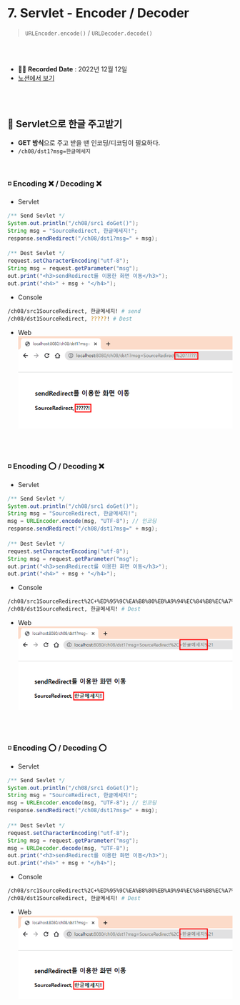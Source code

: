 # 7. Servlet - Encoder / Decoder
> `URLEncoder.encode()` / `URLDecoder.decode()`

<br><br>

- ✍🏻 **Recorded Date** : 2022년 12월 12일
- [노션에서 보기](https://6suk.notion.site/7-Servlet-Encoder-Decoder-fb9de8c6de034df1bdb90ed2d034196f?pvs=4)

<br><br>

## 🔸 Servlet으로 한글 주고받기

- **GET 방식**으로 주고 받을 땐 인코딩/디코딩이 필요하다.
- `/ch08/dst1?msg=한글메세지`

<br>

### ◽ Encoding ❌ / Decoding ❌

- Servlet

```java
/** Send Sevlet */
System.out.println("/ch08/src1 doGet()");
String msg = "SourceRedirect, 한글메세지!";
response.sendRedirect("/ch08/dst1?msg=" + msg);

/** Dest Sevlet */
request.setCharacterEncoding("utf-8");
String msg = request.getParameter("msg");
out.print("<h3>sendRedirect를 이용한 화면 이동</h3>");
out.print("<h4>" + msg + "</h4>");
```

- Console

```bash
/ch08/src1SourceRedirect, 한글메세지! # send
/ch08/dst1SourceRedirect, ?????! # Dest
```

- Web
<img src = "./img/0603_01.png"><br>

<br><br>

### ◽ Encoding ⭕ / Decoding ❌

- Servlet

```java
/** Send Sevlet */
System.out.println("/ch08/src1 doGet()");
String msg = "SourceRedirect, 한글메세지!";
msg = URLEncoder.encode(msg, "UTF-8"); // 인코딩
response.sendRedirect("/ch08/dst1?msg=" + msg);

/** Dest Sevlet */
request.setCharacterEncoding("utf-8");
String msg = request.getParameter("msg");
out.print("<h3>sendRedirect를 이용한 화면 이동</h3>");
out.print("<h4>" + msg + "</h4>");
```

- Console

```bash
/ch08/src1SourceRedirect%2C+%ED%95%9C%EA%B8%80%EB%A9%94%EC%84%B8%EC%A7%80%21 # send
/ch08/dst1SourceRedirect, 한글메세지! # Dest
```

- Web
<img src = "./img/0603_02.png"><br>

<br><br>

### ◽ Encoding ⭕ / Decoding ⭕

- Servlet

```java
/** Send Sevlet */
System.out.println("/ch08/src1 doGet()");
String msg = "SourceRedirect, 한글메세지!";
msg = URLEncoder.encode(msg, "UTF-8"); // 인코딩
response.sendRedirect("/ch08/dst1?msg=" + msg);

/** Dest Sevlet */
request.setCharacterEncoding("utf-8");
String msg = request.getParameter("msg");
msg = URLDecoder.decode(msg, "UTF-8");
out.print("<h3>sendRedirect를 이용한 화면 이동</h3>");
out.print("<h4>" + msg + "</h4>");
```

- Console

```bash
/ch08/src1SourceRedirect%2C+%ED%95%9C%EA%B8%80%EB%A9%94%EC%84%B8%EC%A7%80%21 # send
/ch08/dst1SourceRedirect, 한글메세지! # Dest
```

- Web
<img src = "./img/0603_02.png"><br>

<br><br><br><br>